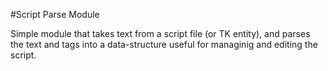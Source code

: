 #Script Parse Module

Simple module that takes text from a script file (or TK entity), and parses the text and tags into a data-structure useful for managinig and editing the script.
